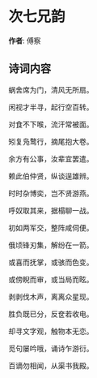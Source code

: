 # 次七兄韵

**作者**: 傅察

## 诗词内容

蜗舍席为门，清风无所扇。

闲视才半寻，起行空百转。

对食不下喉，流汗常被面。

矧复凫鹜行，摘尾抱大卷。

余方有公事，汝辈宜罢遣。

赖此伯仲贤，纵谈逞雄辨。

时时杂博奕，岂不贤游燕。

呼奴取其来，据榻聊一战。

初如两军交，整阵咸伺便。

俄顷锋刃集，解纷在一箭。

或喜而抚掌，或骇而色变。

或傍睨而审，或当局而眩。

剥剥伐木声，离离众星现。

胜负既已分，反奁若收电。

却寻文字观，触物本无恋。

觅句屡吟哦，诵诗乍游衍。

百谪勿相闻，从渠书我殿。

